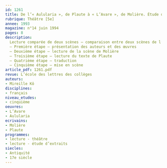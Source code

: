 ```yaml
---
id: 1261
title: De l’« Aulularia », de Plaute à « L’Avare », de Molière. Étude d’extraits 
rubrique: Théâtre [5e]
annee: 1993
magazine: n°14 juin 1994
pages: 8
description: 
  Lecture comparée de deux scènes – comparaison entre deux scènes de l’« Aulularia » (actes 1 et 4) et la scène 3 de l’acte 1 de « L’Avare »…
  – Première étape – présentation des auteurs et des œuvres
  – Deuxième étape – lecture de la scène de Molière
  – Troisième étape – lecture du texte de Plaute
  – Quatrième étape – traduction
  – Cinquième étape – mise en scène
article_pdf: 1261.pdf
revue: L’école des lettres des collèges
auteurs:
- Mireille Kô
disciplines:
- français
niveau_etudes:
- cinquième
oeuvres:
- L’Avare
- Aulularia
ecrivains:
- Molière
- Plaute
programmes:
- lecture - théâtre
- lecture - étude d’extraits
siecles:
- Antiquité
- 17e siècle
---
```

